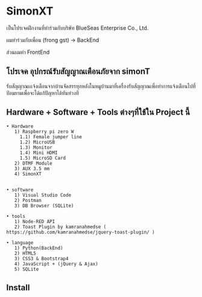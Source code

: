 # SimonXT
เป็นโปรเจคฝึกงานที่ทำร่วมกับบริษัท BlueSeas Enterprise Co., Ltd.

ผมทำร่วมกับเพื่อน (frong gst) -> BackEnd

ส่วนผมทำ FrontEnd


โปรเจค อุปกรณ์รับสัญญาณเตือนภัยจาก simonT 
--------------------------------------------------------------------------------------------------------------------------------------
รับสัญญาณเเเจ้งเตือนจากบ้านจัดสรรทุกหลังในหมูบ้านมาที่เครื่องรับสัญญาณเพื่อทำการแจ้งเตือนไปที่ป้อมยามเพื่อจะได้แก้ปัญหาได้ทันท่วงที

Hardware + Software + Tools ต่างๆที่ใช้ใน Project นี้
--------------------------------------------------------------------------------------------------------------------------------------
    • Hardware 
       1) Raspberry pi zero W
         1.1) Female jumper line
         1.2) MicroUSB
         1.3) Monitor
         1.4) Mini HDMI
         1.5) MicroSD Card 
       2) DTMF Module
       3) AUX 3.5 mm 
       4) SimonXT
      
    
    • software
       1) Visual Studio Code
       2) Postman
       3) DB Browser (SQLite)
    
    • tools
       1) Node-RED API
       2) Toast Plugin by kamranahmedse ( https://github.com/kamranahmedse/jquery-toast-plugin/ )
       
    • language
       1) Python(BackEnd)
       2) HTML5
       3) CSS3 & Bootstrap4
       4) JavaScript + (jQuery & Ajax) 
       5) SQLite
       
Install
-----------------------------------------------------------------------------------

